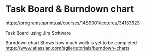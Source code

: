 # Task Board & Burndown chart
https://programs.sprints.ai/courses/1489001/lectures/34133623

Task Board 
using Jira Software 

 Burndown chart
 Shows how  much work is yet to be completed
https://www.atlassian.com/agile/tutorials/burndown-charts

